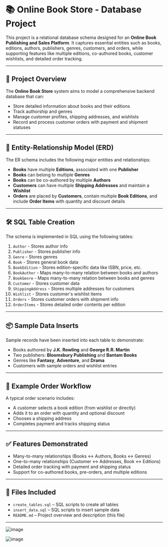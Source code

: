 # 📚 Online Book Store - Database Project

This project is a relational database schema designed for an **Online Book Publishing and Sales Platform**. It captures essential entities such as books, editions, authors, publishers, genres, customers, and orders, while supporting features like multiple editions, co-authored books, customer wishlists, and detailed order tracking.

---

## 📘 Project Overview

The **Online Book Store** system aims to model a comprehensive backend database that can:

- Store detailed information about books and their editions
- Track authorship and genres
- Manage customer profiles, shipping addresses, and wishlists
- Record and process customer orders with payment and shipment statuses

---

## 🧱 Entity-Relationship Model (ERD)

The ER schema includes the following major entities and relationships:

- **Books** have multiple **Editions**, associated with one **Publisher**
- **Books** can belong to multiple **Genres**
- **Books** can be co-authored by multiple **Authors**
- **Customers** can have multiple **Shipping Addresses** and maintain a **Wishlist**
- **Orders** are placed by **Customers**, contain multiple **Book Editions**, and include **Order Items** with quantity and discount details

---

## 🛠️ SQL Table Creation

The schema is implemented in SQL using the following tables:

1. `Author` - Stores author info
2. `Publisher` - Stores publisher info
3. `Genre` - Stores genres
4. `Book` - Stores general book data
5. `BookEdition` - Stores edition-specific data like ISBN, price, etc.
6. `BookAuthor` - Maps many-to-many relation between books and authors
7. `BookGenre` - Maps many-to-many relation between books and genres
8. `Customer` - Stores customer data
9. `ShippingAddress` - Stores multiple addresses for customers
10. `Wishlist` - Stores customer's wishlist items
11. `Orders` - Stores customer orders with shipment info
12. `OrderItems` - Stores detailed order contents per edition

---

## 📦 Sample Data Inserts

Sample records have been inserted into each table to demonstrate:

- Books authored by **J.K. Rowling** and **George R.R. Martin**
- Two publishers: **Bloomsbury Publishing** and **Bantam Books**
- Genres like **Fantasy**, **Adventure**, and **Drama**
- Customers with sample orders and wishlist entries

---

## 🧾 Example Order Workflow

A typical order scenario includes:

- A customer selects a book edition (from wishlist or directly)
- Adds it to an order with quantity and optional discount
- Chooses a shipping address
- Completes payment and tracks shipping status

---

## ✅ Features Demonstrated

- Many-to-many relationships (Books ↔ Authors, Books ↔ Genres)
- One-to-many relationships (Customer ↔ Addresses, Book ↔ Editions)
- Detailed order tracking with payment and shipping status
- Support for co-authored books, pre-orders, and multiple editions

---

## 📂 Files Included

- `create_tables.sql` – SQL scripts to create all tables
- `insert_data.sql` – SQL scripts to insert sample data
- `README.md` – Project overview and description (this file)

---
![image](https://github.com/user-attachments/assets/54b13c9c-5bad-488b-ba2a-2cffc4721e9f)

![image](https://github.com/user-attachments/assets/9387ff08-c22d-4d8d-8f4a-21aeb434ef45)






